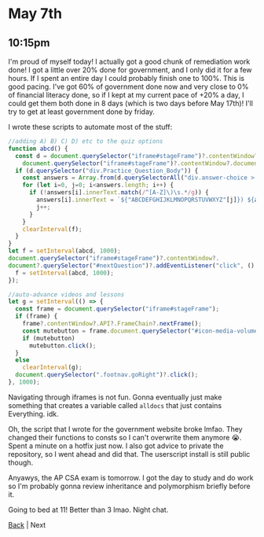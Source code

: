 # May 7th

## 10:15pm
I'm proud of myself today! I actually got a good chunk of remediation work done! I got a little over 20% done for government, and I only did it for a few hours. If I spent an entire day I could probably finish one to 100%. This is good pacing. I've got 60% of government done now and very close to 0% of financial literacy done, so if I kept at my current pace of +20% a day, I could get them both done in 8 days (which is two days before May 17th)! I'll try to get at least government done by friday.

I wrote these scripts to automate most of the stuff:

```js
//adding A) B) C) D) etc to the quiz options
function abcd() {
  const d = document.querySelector("iframe#stageFrame")?.contentWindow?.document?.querySelector("iframe#iFramePreview")?.contentWindow?.document ?? 
    document.querySelector("iframe#stageFrame")?.contentWindow?.document;
  if (d.querySelector("div.Practice_Question_Body")) {
    const answers = Array.from(d.querySelectorAll("div.answer-choice > label.answer-choice-label"));
    for (let i=0, j=0; i<answers.length; i++) {
      if (!answers[i].innerText.match(/^[A-Z]\)\s.*/g)) {
        answers[i].innerText = `${"ABCDEFGHIJKLMNOPQRSTUVWXYZ"[j]}) ${answers[i].innerText}`;
        j++;
      }
    }
    clearInterval(f);
  }
}
let f = setInterval(abcd, 1000);
document.querySelector("iframe#stageFrame")?.contentWindow?.
document?.querySelector("#nextQuestion")?.addEventListener("click", () => {
  f = setInterval(abcd, 1000);
});

//auto-advance videos and lessons
let g = setInterval(() => {
  const frame = document.querySelector("iframe#stageFrame");
  if (frame) {
    frame?.contentWindow?.API?.FrameChain?.nextFrame();
    const mutebutton = frame.document.querySelector("#icon-media-volume2");
    if (mutebutton)
      mutebutton.click();
  }
  else
    clearInterval(g);
  document.querySelector(".footnav.goRight")?.click();
}, 1000);
```

Navigating through iframes is not fun. Gonna eventually just make something that creates a variable called `alldocs` that just contains Everything. idk.

Oh, the script that I wrote for the government website broke lmfao. They changed their functions to consts so I can't overwrite them anymore 😭. Spent a minute on a hotfix just now. I also got advice to private the repository, so I went ahead and did that. The userscript install is still public though.

Anyawys, the AP CSA exam is tomorrow. I got the day to study and do work so I'm probably gonna review inheritance and polymorphism briefly before it.

Going to bed at 11! Better than 3 lmao. Night chat.

[Back](./6.md) | Next
